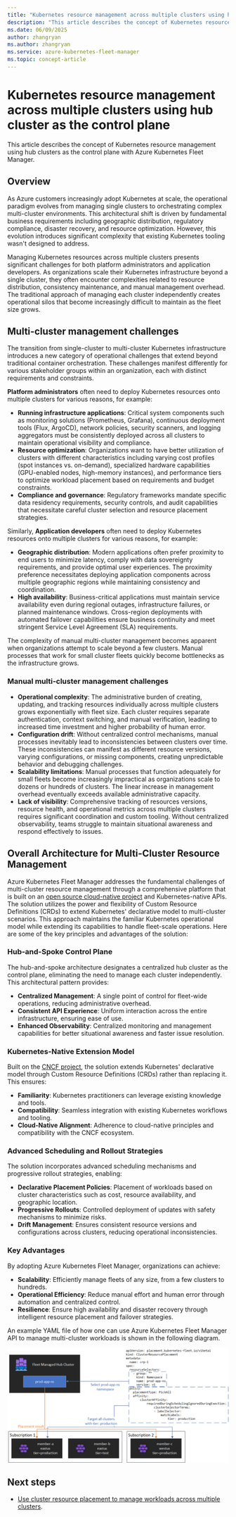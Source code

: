 ```yaml
---
title: "Kubernetes resource management across multiple clusters using hub cluster as the control plane"
description: "This article describes the concept of Kubernetes resource management using hub clusters as the control plane with Azure Kubernetes Fleet Manager (Kubernetes Fleet)."
ms.date: 06/09/2025
author: zhangryan
ms.author: zhangryan
ms.service: azure-kubernetes-fleet-manager
ms.topic: concept-article
---
```


# Kubernetes resource management across multiple clusters using hub cluster as the control plane

This article describes the concept of Kubernetes resource management using hub clusters as the control plane with Azure Kubernetes Fleet Manager.

## Overview

As Azure customers increasingly adopt Kubernetes at scale, the operational paradigm evolves from managing single clusters to orchestrating complex multi-cluster environments. This architectural shift is driven by fundamental business requirements including geographic distribution, regulatory compliance, disaster recovery, and resource optimization. However, this evolution introduces significant complexity that existing Kubernetes tooling wasn't designed to address.

Managing Kubernetes resources across multiple clusters presents significant challenges for both platform administrators and application developers. As organizations scale their Kubernetes infrastructure beyond a single cluster, they often encounter complexities related to resource distribution, consistency maintenance, and manual management overhead. The traditional approach of managing each cluster independently creates operational silos that become increasingly difficult to maintain as the fleet size grows.

## Multi-cluster management challenges

The transition from single-cluster to multi-cluster Kubernetes infrastructure introduces a new category of operational challenges that extend beyond traditional container orchestration. These challenges manifest differently for various stakeholder groups within an organization, each with distinct requirements and constraints.

**Platform administrators** often need to deploy Kubernetes resources onto multiple clusters for various reasons, for example:

- **Running infrastructure applications**: Critical system components such as monitoring solutions (Prometheus, Grafana), continuous deployment tools (Flux, ArgoCD), network policies, security scanners, and logging aggregators must be consistently deployed across all clusters to maintain operational visibility and compliance.
- **Resource optimization**: Organizations want to have better utilization of clusters with different characteristics including varying cost profiles (spot instances vs. on-demand), specialized hardware capabilities (GPU-enabled nodes, high-memory instances), and performance tiers to optimize workload placement based on requirements and budget constraints.
- **Compliance and governance**: Regulatory frameworks mandate specific data residency requirements, security controls, and audit capabilities that necessitate careful cluster selection and resource placement strategies.

Similarly, **Application developers** often need to deploy Kubernetes resources onto multiple clusters for various reasons, for example:

- **Geographic distribution**: Modern applications often prefer proximity to end users to minimize latency, comply with data sovereignty requirements, and provide optimal user experiences. The proximity preference necessitates deploying application components across multiple geographic regions while maintaining consistency and coordination.
- **High availability**: Business-critical applications must maintain service availability even during regional outages, infrastructure failures, or planned maintenance windows. Cross-region deployments with automated failover capabilities ensure business continuity and meet stringent Service Level Agreement (SLA) requirements.

The complexity of manual multi-cluster management becomes apparent when organizations attempt to scale beyond a few clusters. Manual processes that work for small cluster fleets quickly become bottlenecks as the infrastructure grows.

### Manual multi-cluster management challenges

- **Operational complexity**: The administrative burden of creating, updating, and tracking resources individually across multiple clusters grows exponentially with fleet size. Each cluster requires separate authentication, context switching, and manual verification, leading to increased time investment and higher probability of human error.
- **Configuration drift**: Without centralized control mechanisms, manual processes inevitably lead to inconsistencies between clusters over time. These inconsistencies can manifest as different resource versions, varying configurations, or missing components, creating unpredictable behavior and debugging challenges.
- **Scalability limitations**: Manual processes that function adequately for small fleets become increasingly impractical as organizations scale to dozens or hundreds of clusters. The linear increase in management overhead eventually exceeds available administrative capacity.
- **Lack of visibility**: Comprehensive tracking of resources versions, resource health, and operational metrics across multiple clusters requires significant coordination and custom tooling. Without centralized observability, teams struggle to maintain situational awareness and respond effectively to issues.

## Overall Architecture for Multi-Cluster Resource Management

Azure Kubernetes Fleet Manager addresses the fundamental challenges of multi-cluster resource management through a comprehensive platform that is built on an [open source cloud-native project][kubefleet] and Kubernetes-native APIs. The solution utilizes the power and flexibility of Custom Resource Definitions (CRDs) to extend Kubernetes' declarative model to multi-cluster scenarios. This approach maintains the familiar Kubernetes operational model while extending its capabilities to handle fleet-scale operations. Here are some of the key principles and advantages of the solution:

### Hub-and-Spoke Control Plane

The hub-and-spoke architecture designates a centralized hub cluster as the control plane, eliminating the need to manage each cluster independently. This architectural pattern provides:
- **Centralized Management**: A single point of control for fleet-wide operations, reducing administrative overhead.
- **Consistent API Experience**: Uniform interaction across the entire infrastructure, ensuring ease of use.
- **Enhanced Observability**: Centralized monitoring and management capabilities for better situational awareness and faster issue resolution.

### Kubernetes-Native Extension Model

Built on the [CNCF project][kubefleet], the solution extends Kubernetes' declarative model through Custom Resource Definitions (CRDs) rather than replacing it. This ensures:
- **Familiarity**: Kubernetes practitioners can leverage existing knowledge and tools.
- **Compatibility**: Seamless integration with existing Kubernetes workflows and tooling.
- **Cloud-Native Alignment**: Adherence to cloud-native principles and compatibility with the CNCF ecosystem.

### Advanced Scheduling and Rollout Strategies

The solution incorporates advanced scheduling mechanisms and progressive rollout strategies, enabling:
- **Declarative Placement Policies**: Placement of workloads based on cluster characteristics such as cost, resource availability, and geographic location.
- **Progressive Rollouts**: Controlled deployment of updates with safety mechanisms to minimize risks.
- **Drift Management**: Ensures consistent resource versions and configurations across clusters, reducing operational inconsistencies.

### Key Advantages

By adopting Azure Kubernetes Fleet Manager, organizations can achieve:
- **Scalability**: Efficiently manage fleets of any size, from a few clusters to hundreds.
- **Operational Efficiency**: Reduce manual effort and human error through automation and centralized control.
- **Resilience**: Ensure high availability and disaster recovery through intelligent resource placement and failover strategies.

An example YAML file of how one can use Azure Kubernetes Fleet Manager API to manage multi-cluster workloads is shown in the following diagram.

[![Diagram that shows how Kubernetes resource are propagated to member clusters.](./media/conceptual-resource-propagation.png)](./media/conceptual-resource-propagation.png#lightbox)

## Next steps

* [Use cluster resource placement to manage workloads across multiple clusters](./concepts-cluster-resource-propagation.md).

<!-- LINKS - external -->
[kubefleet]: https://github.com/kubefleet-dev/kubefleet